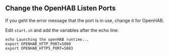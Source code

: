 
## Change the OpenHAB Listen Ports

If you geht the error message that the port is in use, change it for OpenHAB.

Edit `start.sh` and add the variables after the echo line:

    echo Launching the openHAB runtime...
    export OPENHAB_HTTP_PORT=5080
    export OPENHAB_HTTPS_PORT=5083
